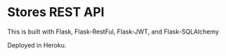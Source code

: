 # Stores REST API

This is built with Flask, Flask-RestFul, Flask-JWT, and Flask-SQLAlchemy

Deployed in Heroku.